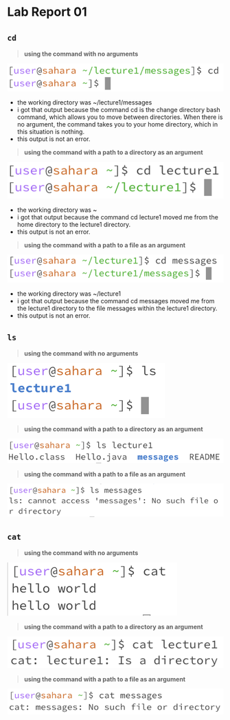 # Lab Report 01

## `cd`

> **using the command with no arguments**

![Image](lab01_1a.png)
- the working directory was ~/lecture1/messages
- i got that output because the command cd is the change directory bash command, which allows you to move between directories. When there is no argument, the command takes you to your home directory, which in this situation is nothing.
- this output is not an error.

> **using the command with a path to a directory as an argument**

![Image](lab01_1b.png)
- the working directory was ~
- i got that output because the command cd lecture1 moved me from the home directory to the lecture1 directory.
- this output is not an error.

> **using the command with a path to a file as an argument**

![Image](lab01_1c.png)
- the working directory was ~/lecture1
- i got that output because the command cd messages moved me from the lecture1 directory to the file messages within the lecture1 directory.
- this output is not an error.

## `ls`

> **using the command with no arguments**

![Image](lab01_2a.png)

> **using the command with a path to a directory as an argument**

![Image](lab01_2b.png)

> **using the command with a path to a file as an argument**

![Image](lab01_2c.png)

## `cat`

> **using the command with no arguments**

![Image](lab01_3a.png)

> **using the command with a path to a directory as an argument**

![Image](lab01_3b.png)

> **using the command with a path to a file as an argument**

![Image](lab01_3c.png)
